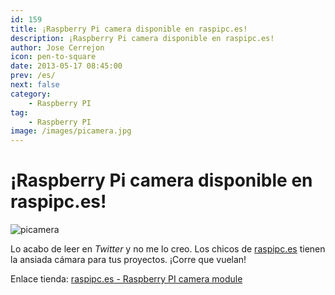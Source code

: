 ```yaml
---
id: 159
title: ¡Raspberry Pi camera disponible en raspipc.es!
description: ¡Raspberry Pi camera disponible en raspipc.es!
author: Jose Cerrejon
icon: pen-to-square
date: 2013-05-17 08:45:00
prev: /es/
next: false
category:
    - Raspberry PI
tag:
    - Raspberry PI
image: /images/picamera.jpg
---
```


# ¡Raspberry Pi camera disponible en raspipc.es!

![picamera](/images/picamera.jpg)

Lo acabo de leer en _Twitter_ y no me lo creo. Los chicos de [raspipc.es](https://raspipc.es) tienen la ansiada cámara para tus proyectos. ¡Corre que vuelan!

Enlace tienda: [raspipc.es - Raspberry PI camera module](https://raspipc.es/tienda.php?ver=articulo&id=1081)
